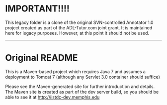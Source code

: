 # IMPORTANT!!!!

This legacy folder is a clone of the original SVN-controlled Annotator 1.0
project created as part of the ADL-Tutor.com joint grant. It is maintained
here for legacy purposes. However, at this point it should not be used.

***

# Original README

This is a Maven-based project which requires Java 7 and assumes a deployment
to Tomcat 7 (although any Servlet 3.0 container should suffice)

Please see the Maven-generated site for further introduction and details.  The
Maven site is created as part of the dev server build, so you should be able
to see it at http://iistdc-dev.memphis.edu

